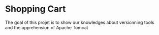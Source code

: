 # Shopping Cart

The goal of this projet is to show our knowledges about versionning tools and the apprehension of Apache Tomcat

